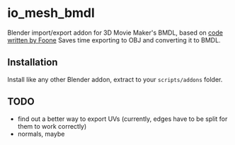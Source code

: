 # io_mesh_bmdl

Blender import/export addon for 3D Movie Maker's BMDL, based on [code written by Foone](https://github.com/foone/7gen)
Saves time exporting to OBJ and converting it to BMDL.

## Installation

Install like any other Blender addon, extract to your `scripts/addons` folder.

## TODO

- find out a better way to export UVs (currently, edges have to be split for them to work correctly)
- normals, maybe